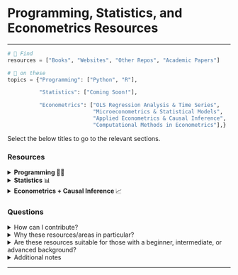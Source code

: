 # Programming, Statistics, and Econometrics Resources

--- 

```python
# 📌 Find
resources = ["Books", "Websites", "Other Repos", "Academic Papers"]

# 📌 on these 
topics = {"Programming": ["Python", "R"],

          "Statistics": ["Coming Soon!"],

          "Econometrics": ["OLS Regression Analysis & Time Series",
                           "Microeconometrics & Statistical Models",
                           "Applied Econometrics & Causal Inference",
                           "Computational Methods in Econometrics"],}  
```

Select the below titles to go to the relevant sections.

### Resources 
<details close>
<summary> <b> Programming </b> 🧑‍💻 </summary>
<br> 

<a name="contents_prog"></a> 
## Contents

📌 **Python**
- [Fundamentals](#fundamentals_py)
- [Data analytics & Data Science](#data_py)
- [Machine Learning](#machine_py)
- [Algorithms & Data Structures](#algo_py)
- [Apps + Others](#apps_py)
 
📌 **R**
- [Fundamentals](#fundamentals_r)
- [Data analytics & Data Science](#data_r)
- [Machine Learning](#machine_r)
- [Algorithms & Data Structures](#algo_r)
- [Apps + Others](#apps_r)

(currently Python and R primarily)

<a name="fundamentals_py"></a>  
## 🎯 Fundamentals  
> Python fundamentals: books, websites and other github repos

‣ Books 📚 
| Name | Description | Link 🔗 | Learn/Practice |
| --- | ----------- | --- | --- |
|  | |  | | 
| Paragraph | Text | Link | Practice |

‣ Websites 💻
| Name | Description | Link 🔗 | Learn/Practice |
| --- | ----------- | --- | --- |
| Header | Title | Link | Learn | 
| Python Cheatsheet | For quick reference, covering various topics (loops, functions, OOP and more). Based on 'Automate the Boring Stuff with Python' book and other sources. | [Link](https://www.pythoncheatsheet.org/) | Learn |

‣ Github repos
| Name | Description | Link 🔗 | Learn/Practice |
| --- | ----------- | ---- | --- |
| Full Speed Python | For self-learners with topics and exercises | [Link](https://github.com/joaoventura/full-speed-python) | Learn + Practice (exercises from the Superior School of Technology of Setúbal) |  
| Paragraph | Text | Link | Practice |

[Back to contents](#contents_prog)

<a name="data_py"></a>  
## 🎯 Data analytics & Data Science 
> Python data analytics and data science resources: books, websites and other github repos

‣ Books 📚 
| Name | Description | Link 🔗 | Learn/Practice |
| --- | ----------- | --- | --- |
| Header | Title | Link | Learn | 
| Paragraph | Text | Link | Practice |

‣ Websites 💻
| Name | Description | Link 🔗 | Learn/Practice |
| --- | ----------- | --- | --- |
| Header | Title | Link | Learn | 
| PandasAI | Combining data analysis with AI and making the process conversational! | [Link](https://docs.pandas-ai.com/en/latest/) | Practice |

‣ Github repos
| Name | Description | Link 🔗 | Learn/Practice |
| --- | ----------- | --- | --- |
| Header | Title | Link | Learn | 
| Awesome Public Datasets | A list of public datasets in various domains (ranging from climate to cancer)| [Link](https://github.com/awesomedata/awesome-public-datasets#economics) | Practice | 

[Back to contents](#contents_prog)

<a name="machine_py"></a>  
## 🎯 Machine Learning 
> Machine Learning in Python: books, websites and other github repos

‣ Books 📚 
| Name | Description | Link 🔗 | Learn/Practice |
| --- | ----------- | --- | --- |
|  | |  | | 
| Paragraph | Text | Link | Practice |

‣ Websites 💻
| Name | Description | Link 🔗 | Learn/Practice |
| --- | ----------- | --- | --- |
| Header | Title | Link | Learn | 

‣ Github repos
| Name | Description | Link 🔗 | Learn/Practice |
| --- | ----------- | ---- | --- |
| Paragraph | Text | Link | Practice |

[Back to contents](#contents_prog) 

<a name="algo_py"></a> 
## 🎯 Algorithms & Data Structures 
> Python algorithms and data structures: books, websites and other github repos

‣ Books 📚
| Name | Description | Link 🔗 | Learn/Practice |
| --- | ----------- | --- | --- |
| Header | Title | Link | Learn | 
| Paragraph | Text | Link | Practice |

‣ Websites 💻
| Name | Description | Link 🔗 | Learn/Practice |
| --- | ----------- | --- | --- |
| Header | Title | Link | Learn | 
| Paragraph | Text | Link | Practice |

‣ Github repos
| Name | Description | Link 🔗 | Learn/Practice |
| --- | ----------- | --- | --- |
| The Algorithms | Search up any algorithm to find out more | [Link](https://github.com/TheAlgorithms/Python) | Learn |
| Advanced Data Structures with Python | Algorithms and data structures uses and examples, especially useful for competitive programming | [Link](https://github.com/bhavinjawade/Advanced-Data-Structures-with-Python) | Learn |

[Back to contents](#contents_prog)

<a name="apps_py"></a> 
## 🎯 Apps + Others
> Python apps + other areas: books, websites and other github repos

‣ Books 📚
| Name | Description | Link 🔗 | Learn/Practice |
| --- | ----------- | --- | --- |
| Header | Title | Link | Learn | 
| Paragraph | Text | Link | Practice |

‣ Websites 💻
| Name | Description | Link 🔗 | Learn/Practice |
| --- | ----------- | --- | --- |
| Header | Title | Link | Learn | 
| ReactPy | Text | [Link](https://reactpy.dev/docs/index.html) | Practice |

‣ Github repos
| Name | Description | Link 🔗 | Learn/Practice |
| --- | ----------- | --- | --- |
| Header | Title | Link | Learn |
| PyWebIO | Building web applications without the need for HTML and JS | [Link](https://github.com/pywebio/PyWebIO) | Practice |

[Back to contents](#contents_prog)

</details> 

<details close>
<summary> <b> Statistics </b> 📊 </summary>
<br> 

Coming soon! 

</details> 

<details close>
<summary> <b> Econometrics + Causal Inference </b> 📈 </summary>
<br> 

<a name="contents_econ"></a> 
## Contents

📌 **OLS regression analysis**
- [Fundamentals](#fundamentals_py)
- [OLS Violations](#data_py)
- [Programming Applications](#program_ols)

📌 **Microeconometrics & Statistical Models**
- [Fundamentals](#fundamentals_py)
- [Some Discrete Choice Models](#discrete)
- [Maximum Likelihood Estimation](#mle)
- [Logistic Regressions](#logistic)
- [Generalised Moment of Methods](#gmm)
- [Programming Applications](#program_micro)

📌 **Time Series**
- [Fundamentals: General](#fundamentals_py)
- [AR Models](#ar)
- [MA Models](#ma)
- [ARMA + ARIMA Models](#arma)
- [VAR Models](#var)
- [VECM Models](#vecm)
- [Others](#others_time)
- [Programming Applications](#program_time)

📌 **Applied Econometrics + Causal Inference**
- [Fundamentals of Causal Inference](#fundamentals_applied)
- [Difference in Differences](#diff_in_diff)
- [Regression Discontinuity Designs](#reg_design)
- [Instrumental Variables](#instru_var)
- [Fixed Effects](#fixed)
- [Causal Machine Learning + Programming Applications](#program_applied)

📌 **Computational Methods in Econometrics**
- [Fundamentals](#fundamentals_comp_econ)

Coming soon!  

</details> 

### Questions

<details close>
<summary> How can I contribute? </summary>
<br>
- Any contributions are welcome, as this repo is not exhaustive. 
<br> 
- If you would like to, please get in touch on Linkedin or email (in my profile homepage: readme or site) or feel free to make a pull request.
<br>
- Don't forget to share this with anyone who might find it useful!
</details>

<details close>
<summary> Why these resources/areas in particular? </summary>
<br>
- The topics interest me and will help me keep track of my progress and learning (and hope this does the same for you as well!) They are also suited for those interested in (academic or professional) careers or topics at the intersection of econometrics, statistics and programming.
 <br>
- Resources in the econometrics and statistics sections provide guidance on statistical models, causal inference, time series analysis, and more, making them especially useful for those interested in data science and machine learning. Each of the statistics and econometrics areas also has resources on applications to programming as well.
 <br>
- Having everything in one place makes it much easier to find resources without having to search through the vast amount of information in various locations (that's probably not organised well too!) You're more likely to delve into an area if you're provided with sufficient details and can find adequate information and resources to get started.
</details>

<details close>
<summary> Are these resources suitable for those with a beginner, intermediate, or advanced background? </summary>
<br>
- The resources are intended to suit individuals with varying backgrounds.    
 <br>
- You can get an idea of the levels by reading the descriptions and selecting the relevant links.
</details> 

<details close>
<summary> Additional notes </summary>
<br>
- Resources with a github repository and website are only included in either of the two sections. 
<br> 
- All of the resources listed here are intended to be entirely free to use, thereby omitting some popular resources. Please refer to the contribute section if you would like to add anything that's missing.
</details> 

---  
